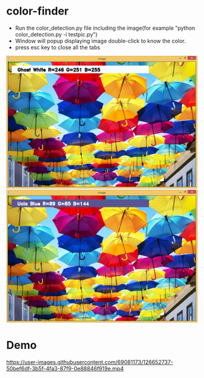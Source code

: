 # color-finder

* Run the color_detection.py file including the image(for example "python color_detection.py -i testpic.py")
* Window will popup displaying image double-click to know the color.
* press esc key to close all the tabs

![alt text](1.PNG)
![alt text](2.PNG)

# Demo
https://user-images.githubusercontent.com/69081173/126652737-50bef6df-3b5f-4fa3-87f9-0e88846f919e.mp4
